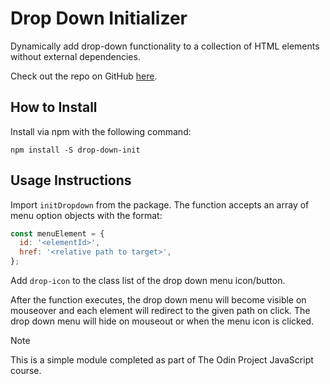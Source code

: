 # Drop Down Initializer

Dynamically add drop-down functionality to a collection of HTML elements without external dependencies.

Check out the repo on GitHub [here](https://github.com/jwsmith24/drop-down-init).

## How to Install

Install via npm with the following command:

`npm install -S drop-down-init`

## Usage Instructions

Import `initDropdown` from the package. The function accepts an array of menu option objects with the format:

```javascript
const menuElement = {
  id: '<elementId>',
  href: '<relative path to target>',
};
```

Add `drop-icon` to the class list of the drop down menu icon/button.

After the function executes, the drop down menu will become visible on mouseover and each element will redirect to the given path on click. The drop down menu will hide on mouseout or when the menu icon is clicked.

> [!NOTE]
> This is a simple module completed as part of The Odin Project JavaScript course.

